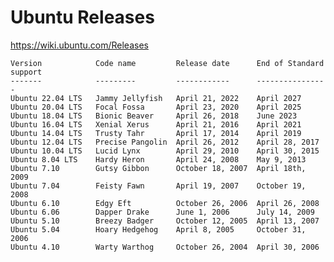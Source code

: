 # Ubuntu Releases

<https://wiki.ubuntu.com/Releases>

    Version            Code name         Release date      End of Standard support
    -------            ---------         ------------      ----------------
    Ubuntu 22.04 LTS   Jammy Jellyfish   April 21, 2022    April 2027
	Ubuntu 20.04 LTS   Focal Fossa       April 23, 2020    April 2025
	Ubuntu 18.04 LTS   Bionic Beaver     April 26, 2018    June 2023
    Ubuntu 16.04 LTS   Xenial Xerus      April 21, 2016    April 2021
    Ubuntu 14.04 LTS   Trusty Tahr       April 17, 2014    April 2019
    Ubuntu 12.04 LTS   Precise Pangolin  April 26, 2012    April 28, 2017
    Ubuntu 10.04 LTS   Lucid Lynx        April 29, 2010    April 30, 2015
    Ubuntu 8.04 LTS    Hardy Heron       April 24, 2008    May 9, 2013
    Ubuntu 7.10        Gutsy Gibbon      October 18, 2007  April 18th, 2009
    Ubuntu 7.04        Feisty Fawn       April 19, 2007    October 19, 2008
    Ubuntu 6.10        Edgy Eft          October 26, 2006  April 26, 2008
    Ubuntu 6.06        Dapper Drake      June 1, 2006      July 14, 2009
    Ubuntu 5.10        Breezy Badger     October 12, 2005  April 13, 2007
    Ubuntu 5.04        Hoary Hedgehog    April 8, 2005     October 31, 2006
    Ubuntu 4.10        Warty Warthog     October 26, 2004  April 30, 2006
